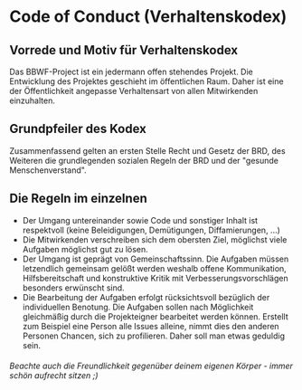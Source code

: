 ﻿
# Code of Conduct (Verhaltenskodex)

## Vorrede und Motiv für Verhaltenskodex

Das BBWF-Project ist ein jedermann offen stehendes Projekt. Die Entwicklung des Projektes geschieht im öffentlichen Raum. Daher ist eine der Öffentlichkeit angepasse Verhaltensart von allen Mitwirkenden einzuhalten.

## Grundpfeiler des Kodex

Zusammenfassend gelten an ersten Stelle Recht und Gesetz der BRD, des Weiteren die grundlegenden sozialen Regeln der BRD und der "gesunde Menschenverstand".

## Die Regeln im einzelnen

* Der Umgang untereinander sowie Code und sonstiger Inhalt ist respektvoll (keine Beleidigungen, Demütigungen, Diffamierungen, ...)
* Die Mitwirkenden verschreiben sich dem obersten Ziel, möglichst viele Aufgaben möglichst gut zu lösen.
* Der Umgang ist geprägt von Gemeinschaftssinn. Die Aufgaben müssen letzendlich gemeinsam gelößt werden weshalb offene Kommunikation, Hilfsbereitschaft und konstruktive Kritik mit Verbesserungsvorschlägen besonders erwünscht sind.
* Die Bearbeitung der Aufgaben erfolgt rücksichtsvoll bezüglich der individuellen Benotung. Die Aufgaben sollen nach Möglichkeit gleichmäßig durch die Projekteigner bearbeitet werden können. Erstellt zum Beispiel eine Person alle Issues alleine, nimmt dies den anderen Personen Chancen, sich zu profilieren. Daher soll man etwas geduldig sein.

###### Beachte auch die Freundlichkeit gegenüber deinem eigenen Körper - immer schön aufrecht sitzen ;)